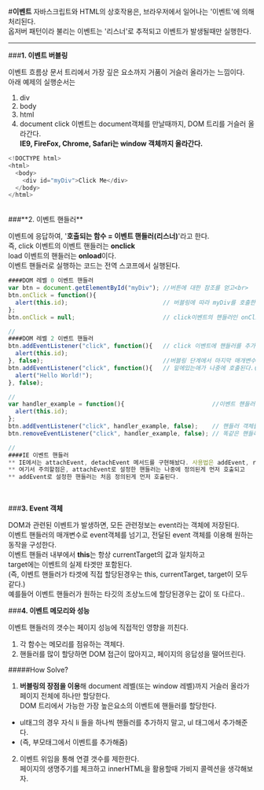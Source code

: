 #**이벤트**
자바스크립트와 HTML의 상호작용은, 브라우저에서 일어나는 '이벤트'에 의해 처리된다.<br>
옵저버 패턴이라 불리는 이벤트는 '리스너'로 추적되고 이벤트가 발생될때만 실행한다.<br>

---

###**1. 이벤트 버블링**

이벤트 흐름상 문서 트리에서 가장 깊은 요소까지 거품이 거슬러 올라가는 느낌이다.<br>
아래 예제의 실행순서는<br>
1. div
2. body
3. html
4. document
click 이벤트는 document객체를 만날때까지, DOM 트리를 거슬러 올라간다.<br>
**IE9, FireFox, Chrome, Safari는 window 객체까지 올라간다.**<br>

```javascript
<!DOCTYPE html>
<html>
  <body>
    <div id="myDiv">Click Me</div>
  </body>
</html>
```
<br>
###**2. 이벤트 핸들러**

이벤트에 응답하여, '<b>호출되는 함수 = 이벤트 핸들러(리스너)</b>'라고 한다.<br>
즉, click 이벤트의 이벤트 핸들러는 <b>onclick</b><br>
load 이벤트의 핸들러는 <b>onload</b>이다.<br>
이벤트 핸들러로 실행하는 코드는 전역 스코프에서 실행된다.<br>

```javascript
####DOM 레벨 0 이벤트 핸들러
var btn = document.getElementById("myDiv"); //버튼에 대한 참조를 얻고<br>
btn.onClick = function(){
  alert(this.id);                           // 버블링에 따라 myDiv를 호출한다.
};
btn.onClick = null;                         // click이벤트의 핸들러인 onClick 리스너를 제거한다.

//
####DOM 레벨 2 이벤트 핸들러
btn.addEventListener("click", function(){   // click 이벤트에 핸들러를 추가해줄수있다.(중복추가가능))
  alert(this.id);
}, false);                                  //버블링 단계에서 마지막 매개변수 false
btn.addEventListener("click", function(){   // 밑에있는애가 나중에 호출된다.(IE와 반대)
  alert("Hello World!");
}, false);

//
var handler_example = function(){                         //이벤트 핸들러를 하나 만들고
  alert(this.id);
};
btn.addEventListener("click", handler_example, false);    // 핸들러 객체를 추가를 해준다면,
btn.removeEventListener("click", handler_example, false); // 똑같은 핸들러를 삭제해준다.

//
####IE 이벤트 핸들러
** IE에서는 attachEvent, detachEvent 메서드를 구현해놨다. 사용법은 addEvent, removeEvent와 같다.
** 여기서 주의할점은, attachEvent로 설정한 핸들러는 나중에 정의된게 먼저 호출되고
** addEvent로 설정한 핸들러는 처음 정의된게 먼저 호출된다.
```
<br>

###**3. Event 객체**

DOM과 관련된 이벤트가 발생하면, 모든 관련정보는 event라는 객체에 저장된다.<br>
이벤트 핸들러의 매개변수로 event객체를 넘기고, 전달된 event 객체를 이용해 원하는 동작을 구성한다.<br>
이벤트 핸들러 내부에서 <b>this</b>는 항상 currentTarget의 값과 일치하고<br>
target에는 이벤트의 실제 타겟만 포함된다.<br>
(즉, 이벤트 핸들러가 타겟에 직접 할당된경우는 this, currentTarget, target이 모두 같다.)<br>
예를들어 이벤트 핸들러가 원하는 타깃의 조상노드에 할당된경우는 값이 또 다르다..<br>


###**4. 이벤트 메모리와 성능**

이벤트 핸들러의 갯수는 페이지 성능에 직접적인 영향을 끼친다.<br>
1) 각 함수는 메모리를 점유하는 객체다.<br>
2) 핸들러를 많이 할당하면 DOM 접근이 많아지고, 페이지의 응답성을 떨어뜨린다.<br>

#####How Solve?

1. <b>버블링의 장점을 이용</b>해 document 레벨(또는 window 레벨)까지 거슬러 올라가 페이지 전체에 하나만 할당한다.<br>
  DOM 트리에서 가능한 가장 높은요소의 이벤트에 핸들러를 할당한다.<br>
  - ul태그의 경우 자식 li 들을 하나씩 핸들러를 추가하지 말고, ul 태그에서 추가해준다.<br>
  - (즉, 부모태그에서 이벤트를 추가해줌)<br>

2. 이벤트 위임을 통해 연결 갯수를 제한한다.<br>
  페이지의 생명주기를 체크하고 innerHTML을 활용할때 가비지 콜렉션을 생각해보자.
